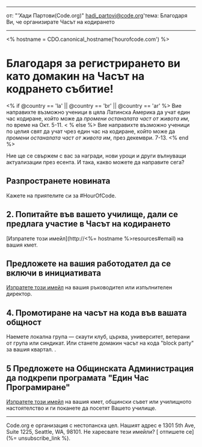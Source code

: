 * * *

от: "'Хади Партови(Code.org)" [&#104;&#x61;&#x64;&#105;&#x5f;&#112;&#x61;&#x72;&#116;&#x6f;&#118;&#x69;&#x40;&#99;&#x6f;&#100;&#x65;&#x2e;&#111;&#x72;&#103;](&#109;&#x61;&#105;&#x6c;&#x74;&#111;&#x3a;&#104;&#x61;&#x64;&#105;&#x5f;&#112;&#x61;&#x72;&#116;&#x6f;&#118;&#x69;&#x40;&#99;&#x6f;&#100;&#x65;&#x2e;&#111;&#x72;&#103;)'тема: Благодаря Ви, че организирате Часът на кодирането

* * *

<% hostname = CDO.canonical_hostname('hourofcode.com') %>

# Благодаря за регистрирането ви като домакин на Часът на кодрането събитие!

<% if @country == 'la' || @country == 'br' || @country == 'ar' %> Вие направихте възможно ученици в цяла Латинска Америка да учат един час кодиране, който може да *промени останалата част от живота им*, по време на Окт. 5-11. < % else %> Вие направихте възможно ученици по целия свят да учат чрез един час на кодиране, който може да *промени останалата част от живота им*, през декември. 7-13. <% end %>

Ние ще се свържем с вас за награди, нови уроци и други вълнуващи актуализации през есента. И така, какво можете да направите сега?

## Разпространете новината

Кажете на приятелите си за #HourOfCode.

## 2. Попитайте във вашето училище, дали се предлага участие в Часът на кодирането

[Изпратете този имейл](http://<%= hostname %>resources#email) на вашия кмет.

## Предложете на вашия работодател да се включи в инициативата

<a href = "http://<%= hostname %> /resources #email">Изпратете този имейл</a> на вашия ръководител или изпълнителен директор.

## 4. Промотиране на часът на кода във вашата общност

Наемете локална група — скаути клуб, църква, университет, ветерани от група или синдикат. Или станете домакин часът на кода "block party" за вашия квартал. .</p> 

## 5 Предложете на Общинската Администрация да подкрепи програмата "Един Час Програмиране"

<a href = "http:// < %= hostname%> /resources #politicians" > Изпратете този имейл</a> на вашия кмет, общински съвет или училищното настоятелство и ги поканете да посетят Вашето училище.

* * *

Code.org е организация с нестопанска цел. Нашият адрес е 1301 5th Ave, Suite 1225, Seattle, WA, 98101. Не харесвате тези имейли? [ отпишете се](%= unsubscribe_link %).
